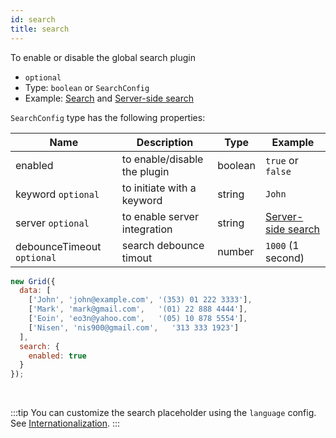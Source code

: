```yaml
---
id: search
title: search 
---
```


To enable or disable the global search plugin

 - `optional`
 - Type: `boolean` or `SearchConfig`
 - Example: [Search](./examples/search.md) and [Server-side search](./examples/server-side-search.md)

`SearchConfig` type has the following properties:

<div className="full-width">

| Name                       | Description                  |  Type   | Example             |
|----------------------------|------------------------------|---------|---------------------|
| enabled                    | to enable/disable the plugin | boolean | `true` or `false`   |
| keyword `optional`         | to initiate with a keyword   | string  | `John`              |
| server `optional`          | to enable server integration | string  | [Server-side search](./examples/server-side-search.md) |
| debounceTimeout `optional` | search debounce timout       | number  | `1000` (1 second)   |

</div>

```js
new Grid({
  data: [
    ['John', 'john@example.com', '(353) 01 222 3333'],
    ['Mark', 'mark@gmail.com',   '(01) 22 888 4444'],
    ['Eoin', 'eo3n@yahoo.com',   '(05) 10 878 5554'],
    ['Nisen', 'nis900@gmail.com',   '313 333 1923']
  ],
  search: {
    enabled: true
  }
});
```

<br/>

:::tip
You can customize the search placeholder using the `language` config. See [Internationalization](./examples/i18n.md).
:::
